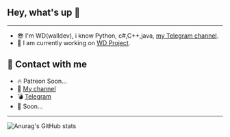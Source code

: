 ## Hey, what's up 👋
___

- 😎 I'm WD(walldev), i know Python, c#,C++,java,  [my Telegram channel](https://t.me/walldev_channel).
- 🚀 I am currently working on [WD Project](https://t.me/wd_project).

## 🤝 Contact with me
+ 🔥 Patreon Soon...[](https://www.patreon.com/pythontoday)
+ 🎥 [My channel](https://t.me/walldev_channel)
+ 💣 [Telegram](https://t.me/wdp_owner)
+ 💬 Soon...[](https://link.com)
___
![Anurag's GitHub stats](https://github-readme-stats.vercel.app/api?username=walld3v&show_icons=true&theme=tokyonight)
